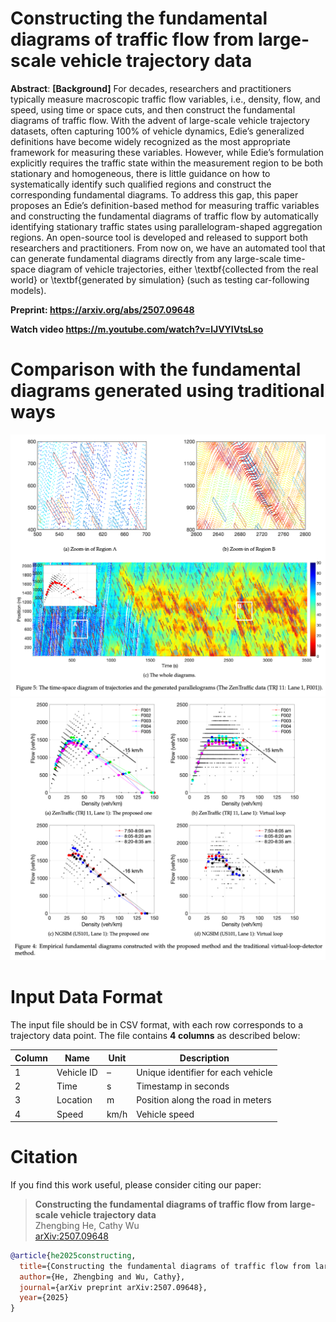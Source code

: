 # Constructing the fundamental diagrams of traffic flow from large-scale vehicle trajectory data
**Abstract**: **[Background]** For decades, researchers and practitioners typically measure macroscopic traffic flow variables, i.e., density, flow, and speed, using time or space cuts, and then construct the fundamental diagrams of traffic flow. With the advent of large-scale vehicle trajectory datasets, often capturing 100\% of vehicle dynamics, Edie’s generalized definitions have become widely recognized as the most appropriate framework for measuring these variables.
However, while Edie’s formulation explicitly requires the traffic state within the measurement region to be both stationary and homogeneous, there is little guidance on how to systematically identify such qualified regions and construct the corresponding fundamental diagrams.
To address this gap, this paper proposes an Edie’s definition-based method for measuring traffic variables and constructing the fundamental diagrams of traffic flow by automatically identifying stationary traffic states using parallelogram-shaped aggregation regions.
An open-source tool is developed and released to support both researchers and practitioners.
From now on, we have an automated tool that can generate fundamental diagrams directly from any large-scale time-space diagram of vehicle trajectories, either \textbf{collected from the real world} or \textbf{generated by simulation} (such as testing car-following models).

**Preprint: https://arxiv.org/abs/2507.09648**

**Watch video https://m.youtube.com/watch?v=lJVYIVtsLso**




# Comparison with the fundamental diagrams generated using traditional ways
![Diagram](Animation/txplot.png)
![Diagram](Animation/FD.png)




# Input Data Format

The input file should be in CSV format, with each row corresponds to a trajectory data point. The file contains **4 columns** as described below:

| Column | Name       | Unit      | Description                           |
|--------|------------|-----------|---------------------------------------|
| 1      | Vehicle ID | –         | Unique identifier for each vehicle    |
| 2      | Time       | s         | Timestamp in seconds                  |
| 3      | Location   | m         | Position along the road in meters     |
| 4      | Speed      | km/h      | Vehicle speed                         |



# Citation

If you find this work useful, please consider citing our paper:

> **Constructing the fundamental diagrams of traffic flow from large-scale vehicle trajectory data**  
> Zhengbing He, Cathy Wu  
> [arXiv:2507.09648](https://arxiv.org/abs/2507.09648)

```bibtex
@article{he2025constructing,
  title={Constructing the fundamental diagrams of traffic flow from large-scale vehicle trajectory data},
  author={He, Zhengbing and Wu, Cathy},
  journal={arXiv preprint arXiv:2507.09648},
  year={2025}
}

